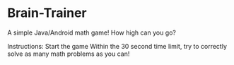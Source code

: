# Brain-Trainer


A simple Java/Android math game! How high can you go?

Instructions:
Start the game
Within the 30 second time limit, try to correctly solve as many math problems as you can!
